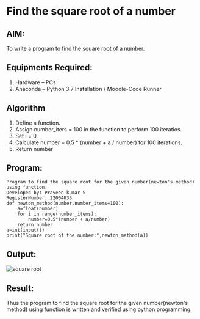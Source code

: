 # Find the square root of a number

## AIM:
To write a program to find the square root of a number.

## Equipments Required:
1. Hardware – PCs
2. Anaconda – Python 3.7 Installation / Moodle-Code Runner

## Algorithm
1. Define a function.
2. Assign number_iters = 100 in the function to perform 100 iteratios.
3. Set i = 0.
4. Calculate  number = 0.5 * (number + a / number) for 100 iterations.
5. Return number

## Program:
```
Program to find the square root for the given number(newton's method) using function.
Developed by: Praveen kumar S
RegisterNumber: 22004035
def newton_method(number,number_items=100):
    a=float(number)
    for i in range(number_items):
        number=0.5*(number + a/number)
    return number
a=int(input())
print("Square root of the number:",newton_method(a))
```

 ## Output:
![square root](https://user-images.githubusercontent.com/119559827/214204961-30847279-46d6-4ddf-b7a1-4ad918acd7ed.png)


## Result:
Thus the program to find the square root for the given number(newton's method) using function is written and verified using python programming.
